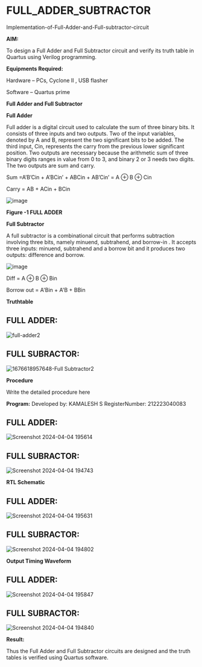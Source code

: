 # FULL_ADDER_SUBTRACTOR

Implementation-of-Full-Adder-and-Full-subtractor-circuit

**AIM:**

To design a Full Adder and Full Subtractor circuit and verify its truth table in Quartus using Verilog programming.

**Equipments Required:**

Hardware – PCs, Cyclone II , USB flasher

Software – Quartus prime

**Full Adder and Full Subtractor**

**Full Adder**

Full adder is a digital circuit used to calculate the sum of three binary bits. It consists of three inputs and two outputs. Two of the input variables, denoted by A and B, represent the two significant bits to be added. The third input, Cin, represents the carry from the previous lower significant position. Two outputs are necessary because the arithmetic sum of three binary digits ranges in value from 0 to 3, and binary 2 or 3 needs two digits. The two outputs are sum and carry.

Sum =A’B’Cin + A’BCin’ + ABCin + AB’Cin’ = A ⊕ B ⊕ Cin 

Carry = AB + ACin + BCin

![image](https://github.com/naavaneetha/FULL_ADDER_SUBTRACTOR/assets/154305477/0f30ba51-5ffb-4198-845f-18e054f675e7)

**Figure -1 FULL ADDER**

**Full Subtractor**

A full subtractor is a combinational circuit that performs subtraction involving three bits, namely minuend, subtrahend, and borrow-in . It accepts three inputs: minuend, subtrahend and a borrow bit and it produces two outputs: difference and borrow.

![image](https://github.com/naavaneetha/FULL_ADDER_SUBTRACTOR/assets/154305477/02b24f51-ab51-4304-9ad6-7b81ffc1ead5)

Diff = A ⊕ B ⊕ Bin 

Borrow out = A'Bin + A'B + BBin

**Truthtable**
## FULL ADDER:
![full-adder2](https://github.com/sakamalesh/FULL_ADDER_SUBTRACTOR/assets/149148235/60ca2883-1781-40dd-909d-1d6ecabb1ff4)

## FULL SUBRACTOR:
![1676618957648-Full Subtractor2](https://github.com/sakamalesh/FULL_ADDER_SUBTRACTOR/assets/149148235/725f0a37-58ef-4d53-be41-cf7501368452)

**Procedure**

Write the detailed procedure here

**Program:**
Developed by: KAMALESH S
RegisterNumber: 212223040083
## FULL ADDER:
![Screenshot 2024-04-04 195614](https://github.com/sakamalesh/FULL_ADDER_SUBTRACTOR/assets/149148235/bb3196af-a7ae-44bb-89b5-125c6ae7821a)

## FULL SUBRACTOR:
![Screenshot 2024-04-04 194743](https://github.com/sakamalesh/FULL_ADDER_SUBTRACTOR/assets/149148235/51738613-55d4-498e-aa4f-2332d93d8393)


**RTL Schematic**
## FULL ADDER:
![Screenshot 2024-04-04 195631](https://github.com/sakamalesh/FULL_ADDER_SUBTRACTOR/assets/149148235/53e1ec5d-35b3-4eb6-b8b1-0ca860c229e0)

## FULL SUBRACTOR:
![Screenshot 2024-04-04 194802](https://github.com/sakamalesh/FULL_ADDER_SUBTRACTOR/assets/149148235/581167c7-356d-4395-a431-477deaf9f916)


**Output Timing Waveform**
## FULL ADDER:
![Screenshot 2024-04-04 195847](https://github.com/sakamalesh/FULL_ADDER_SUBTRACTOR/assets/149148235/2e5182c4-6e29-4063-b497-51348364609b)

## FULL SUBRACTOR:

![Screenshot 2024-04-04 194840](https://github.com/sakamalesh/FULL_ADDER_SUBTRACTOR/assets/149148235/f4da01bb-bf34-4cf6-8931-1e12ba621a5b)


**Result:**

Thus the Full Adder and Full Subtractor circuits are designed and the truth tables is verified using Quartus software.



